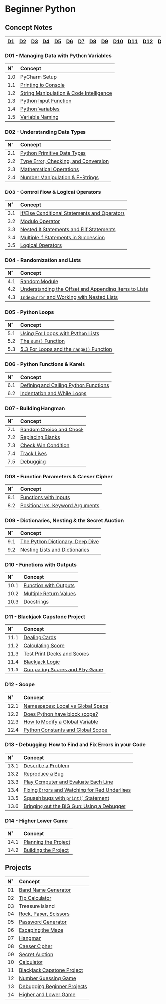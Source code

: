 # Beginner Python

## Concept Notes

| [D1](#d01---managing-data-with-python-variables) | [D2](#d02---understanding-data-types) | [D3](#d03---control-flow--logical-operators) | [D4](#d04---randomization-and-lists) | [D5](#d05---python-loops) | [D6](#d06---python-functions--karels) | [D7](#d07---building-hangman) | [D8](#d08---function-parameters--caeser-cipher) | [D9](#d09---dictionaries-nesting--the-secret-auction) | [D10](#d10---functions-with-outputs) | [D11](#d11---blackjack-capstone-project) | [D12](#d12---scope) | [D14](#d14---higher-lower-game) |
| :-: | :-: | :-: | :-: | :-: | :-: | :-: | :-: | :-: | :-: | :-: | :-: | :-: |


### D01 - Managing Data with Python Variables

| N˚ | Concept |
| :- | :------ |
| 1.0 | PyCharm Setup |
| 1.1 | [Printing to Console](./D01-Managing_Data_with_Python_Variables/1.1-Printing/task1.py) |
| 1.2 | [String Manipulation & Code Intelligence](./D01-Managing_Data_with_Python_Variables/1.2-String_Manipulation/task2.py) |
| 1.3 | [Python Input Function](./D01-Managing_Data_with_Python_Variables/1.3-Input_Function/task3.py) |
| 1.4 | [Python Variables](./D01-Managing_Data_with_Python_Variables/1.4-Variables/task4.py) |
| 1.5 | [Variable Naming](./D01-Managing_Data_with_Python_Variables/1.5-Variable_Naming/task5.py) |

### D02 - Understanding Data Types

| N˚ | Concept |
| :- | :------ |
| 2.1 | [Python Primitive Data Types](./D02-Data_Types_and_String_Manipulation/2.1-Data_Types/task1.py) |
| 2.2 | [Type Error, Checking, and Conversion](./D02-Data_Types_and_String_Manipulation/2.2-Type_Error_Checking_and_Conversion/task2.py) |
| 2.3 | [Mathematical Operations](./D02-Data_Types_and_String_Manipulation/2.3-Mathematical_Operations/task3.py) |
| 2.4 | [Number Manipulation & F-Strings](./D02-Data_Types_and_String_Manipulation/2.4-Number_Manipulation_and_fStrings/task4.py) |


### D03 - Control Flow & Logical Operators

| N˚ | Concept |
| :- | :------ |
| 3.1 | [If/Else Conditional Statements and Operators](./D03-Control_Flow_and_Logical_Operators/3.1-If_Else_Conditionals/task1.py) |
| 3.2 | [Modulo Operator](./D03-Control_Flow_and_Logical_Operators/3.2-Modulo_Operator/task2.py) |
| 3.3 | [Nested If Statements and Elif Statements](./D03-Control_Flow_and_Logical_Operators/3.3-Nesting_and_Elif/task3.py) |
| 3.4 | [Multiple If Statements in Succession](./D03-Control_Flow_and_Logical_Operators/3.4-Multiple_Ifs/task4.py) |
| 3.5 | [Logical Operators](./D03-Control_Flow_and_Logical_Operators/3.5-Logical_Operators/task5.py) |


### D04 - Randomization and Lists

| N˚ | Concept |
| :- | :------ |
| 4.1 | [Random Module](./D04-Randomization_and_Lists/4.1-Random_Module/task1.py) |
| 4.2 | [Understanding the Offset and Appending Items to Lists](./D04-Randomization_and_Lists/4.2-Lists/task2.py) |
| 4.3 | [`IndexError` and Working with Nested Lists](./D04-Randomization_and_Lists/4.3-IndexError_and_Nested_Lists/task3.py) |

### D05 - Python Loops

| N˚ | Concept |
| :- | :------ |
| 5.1 | [Using For Loops with Python Lists](./D05-Loops/5.1-Looping_Python_Lists/task1.py) |
| 5.2 | [The `sum()` Function](./D05-Loops/5.2-Sum_Function/task2.py) |
| 5.3 | [5.3 For Loops and the `range()` Function](./D05-Loops/5.3-For_Loops_Range_Function/task3.py) |

### D06 - Python Functions & Karels

| N˚ | Concept |
| :- | :------ |
| 6.1 | [Defining and Calling Python Functions](./D06-Python_Functions_and_Karels/6.1-Python_Functions/task1.py) |
| 6.2 | [Indentation and While Loops](./D06-Python_Functions_and_Karels/6.2-Indentation_and_While_Loops/task2.py) |

### D07 - Building Hangman

| N˚ | Concept |
| :- | :------ |
| 7.1 | [Random Choice and Check](./D07-Review_with_Hangman/1-Random_Choice_and_Check/task1.py) |
| 7.2 | [Replacing Blanks](./D07-Review_with_Hangman/2-Replacing_Blanks/task2.py) |
| 7.3 | [Check Win Condition](./D07-Review_with_Hangman/3-Check_Win_Condition/task3.py) |
| 7.4 | [Track Lives](./D07-Review_with_Hangman/4-Track_Lives/task4.py) |
| 7.5 | [Debugging](./D07-Review_with_Hangman/5-Debugging/task5.py) |


### D08 - Function Parameters & Caeser Cipher

| N˚ | Concept |
| :- | :------ |
| 8.1 | [Functions with Inputs](./D08-Function_Parameters/8.1-Functions_with_Inputs/task1.py) |
| 8.2 | [Positional vs. Keyword Arguments](./D08-Function_Parameters/8.2-Positional_vs_Keyword_Arguments/task2.py) |

### D09 - Dictionaries, Nesting & the Secret Auction

| N˚ | Concept |
| :- | :------ |
| 9.1 | [The Python Dictionary: Deep Dive](./D09-Dictionaries_and_Nesting/9.1-Python_Dictionaries/task1.py) |
| 9.2 | [Nesting Lists and Dictionaries](./D09-Dictionaries_and_Nesting/9.2-Nested_Lists_and_Dictionaries/task2.py) |


### D10 - Functions with Outputs

| N˚ | Concept |
| :- | :------ |
| 10.1 | [Function with Outputs](./D10-Functions_with_Outputs/10.1-Function_with_Outputs/task1.py) |
| 10.2 | [Multiple Return Values](./D10-Functions_with_Outputs/10.2-Multiple_Return_Values/task2.py) |
| 10.3 | [Docstrings](./D10-Functions_with_Outputs/10.3-Docstrings/task3.py) |


### D11 - Blackjack Capstone Project

| N˚ | Concept |
| :- | :------ |
| 11.1 | [Dealing Cards](./D11-Blackjack_Capstone_Project/11.1-Dealing_Cards/task1.py) |
| 11.2 | [Calculating Score](./D11-Blackjack_Capstone_Project/11.2-Calculating_Score/task2.py) |
| 11.3 | [Test Print Decks and Scores](./D11-Blackjack_Capstone_Project/11.3-Test_Print_Decks_and_Scores/task3.py) |
| 11.4 | [Blackjack Logic](./D11-Blackjack_Capstone_Project/11.4-Blackjack_Logic/task4.py) |
| 11.5 | [Comparing Scores and Play Game](./D11-Blackjack_Capstone_Project/11.5-Comparing_Scores_and_Play_Game/task5.py) |


### D12 - Scope

| N˚ | Concept |
| :- | :------ |
| 12.1 | [Namespaces: Local vs Global Space](./D12-Scope/12.1-Namespaces_and_Scope/task1.py) |
| 12.2 | [Does Python have block scope?](./D12-Scope/12.2-Block_Scope/task2.py) |
| 12.3 | [How to Modify a Global Variable](./D12-Scope/12.3-Global_Variables/task3.py) |
| 12.4 | [Python Constants and Global Scope](./D12-Scope/12.4-Global_Constants/task4.py) |

### D13 - Debugging: How to Find and Fix Errors in your Code

| N˚ | Concept |
| :- | :------ |
| 13.1 | [Describe a Problem](./D13-Debugging/13.1-Describe_the_Problem/task1.py) |
| 13.2 | [Reproduce a Bug](./D13-Debugging/13.2-Reproduce_the_Bug/task2.py) |
| 13.3 | [Play Computer and Evaluate Each Line](./D13-Debugging/13.3-Play_Computer/task3.py) |
| 13.4 | [Fixing Errors and Watching for Red Underlines](./D13-Debugging/13.4-Fix_the_Errors/task4.py) |
| 13.5 | [Squash bugs with `print()` Statement](./D13-Debugging/13.4-Fix_the_Errors/task4.py) |
| 13.6 | [Bringing out the BIG Gun: Using a Debugger](./D13-Debugging/13.6-Using_a_Debugger/task6.py) |

### D14 - Higher Lower Game

| N˚ | Concept |
| :- | :------ |
| 14.1 | [Planning the Project](./D14-Higher_Lower_Game/todo.md) |
| 14.2 | [Building the Project](./D14-Higher_Lower_Game/main.py) |


## Projects

| N˚ | Concept |
| :- | :------ |
| 01 | [Band Name Generator](https://github.com/coderbri/01_band_name_generator.git) |
| 02 | [Tip Calculator](https://github.com/coderbri/02_tip_calculator.git) |
| 03 | [Treasure Island](https://github.com/coderbri/03_treasure_island.git) |
| 04 | [Rock, Paper, Scissors](https://github.com/coderbri/04_rock_paper_scissors.git)|
| 05 | [Password Generator](https://github.com/coderbri/05_password_generator.git) |
| 06 | [Escaping the Maze](./D06-Python_Functions_and_Karels/Reeborgs-World/maze.txt) |
| 07 | [Hangman](https://github.com/coderbri/07_hangman) |
| 08 | [Caeser Cipher](https://github.com/coderbri/08_caesar_cipher.git) |
| 09 | [Secret Auction](https://github.com/coderbri/09_secret_auction.git) |
| 10 | [Calculator](https://github.com/coderbri/10_calculator.git) |
| 11 | [Blackjack Capstone Project](https://github.com/coderbri/11_blackjack.git) |
| 12 | [Number Guessing Game](https://github.com/coderbri/12_great_number_game.git) |
| 13 | [Debugging Beginner Projects](./D13-Debugging/Debuggging_Exercises/) |
| 14 | [Higher and Lower Game](https://github.com/coderbri/14_higher_lower_game.git) |
